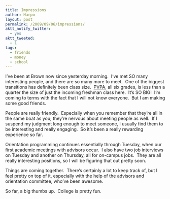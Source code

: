 ```yaml
---
title: Impressions
author: Harpo
layout: post
permalink: /2009/09/06/impressions/
aktt_notify_twitter:
  - yes
aktt_tweeted:
  - 1
tags:
  - friends
  - money
  - school
---
```

I&#8217;ve been at Brown now since yesterday morning.  I&#8217;ve met SO many interesting people, and there are so many more to meet.  One of the biggest transitions has definitely been class size.  <a href="http://pvpa.org" target="_blank">PVPA</a>, all six grades, is less than a quarter the size of just the incoming freshman class here.  It&#8217;s SO BIG!  I&#8217;m coming to terms with the fact that I will not know everyone.  But I am making some good friends.

People are really friendly.  Especially when you remember that they&#8217;re all in the same boat as you; they&#8217;re nervous about meeting people as well.  If I suspend my judgment long enough to meet someone, I usually find them to be interesting and really engaging.  So it&#8217;s been a really rewarding experience so far.

Orientation programming continues essentially through Tuesday, when our first academic meetings with advisors occur.  I also have two job interviews on Tuesday and another on Thursday, all for on-campus jobs.  They are all really interesting positions, so I will be figuring that out pretty soon.

Things are coming together.  There&#8217;s certainly a lot to keep track of, but I feel pretty on top of it, especially with the help of the advisors and orientation committee, who&#8217;ve been awesome.

So far, a big thumbs up.  College is pretty fun.